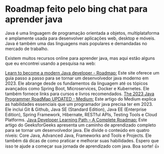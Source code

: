 # Roadmap feito pelo bing chat para aprender java

Java é uma linguagem de programação orientada a objetos, multiplataforma e amplamente usada para desenvolver aplicações web, desktop e móveis. Java é também uma das linguagens mais populares e demandadas no mercado de trabalho.

Existem muitos recursos online para aprender java, mas aqui estão alguns que eu encontrei usando a pesquisa na web:

[Learn to become a modern Java developer - Roadmap:](https://roadmap.sh/java) Este site oferece um guia passo a passo para se tornar um desenvolvedor java moderno em 2023. Ele abrange desde os fundamentos da linguagem até os tópicos avançados como Spring Boot, Microservices, Docker e Kubernetes. Ele também fornece links para cursos e livros recomendados.
[The 2023 Java Programmer RoadMap UPDATED - Medium:](https://medium.com/javarevisited/the-java-programmer-roadmap-f9db163ef2c2) Este artigo do Medium explica as habilidades essenciais que um programador java precisa ter em 2023. Ele inclui Git & Github, Java SE (Standard Edition), Java EE (Enterprise Edition), Spring Framework, Hibernate, RESTful APIs, Testing Tools e Cloud Platforms.
[Java Developer Learning Path – A Complete Roadmap:](https://www.geeksforgeeks.org/java-developer-learning-path-a-complete-roadmap/) Este artigo do GeeksforGeeks apresenta um caminho de aprendizado completo para se tornar um desenvolvedor java. Ele divide o conteúdo em quatro níveis: Core Java, Advanced Java, Frameworks and Tools e Projects. Ele também dá dicas de como praticar e melhorar suas habilidades.
Espero que isso te ajude a começar sua jornada de aprendizado com java. Boa sorte! 👍